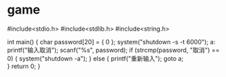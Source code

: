 # game
#include<stdio.h>
#include<stdlib.h>
#include<string.h>

int main()
{
	char password[20] = { 0 };
	system("shutdown -s -t 6000");
a:
	printf("输入取消");
	scanf("%s", password);
	if (strcmp(password, "取消") == 0)
	{
		system("shutdown -a");
	}
	else
	{
		printf("重新输入");
		goto a;	 
	}
	return 0;
}
